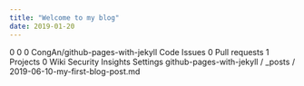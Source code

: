 ```yaml
---
title: "Welcome to my blog"
date: 2019-01-20
---
```


0
0 0 CongAn/github-pages-with-jekyll
 Code  Issues 0  Pull requests 1  Projects 0  Wiki  Security  Insights  Settings
github-pages-with-jekyll
/
_posts
/
2019-06-10-my-first-blog-post.md
